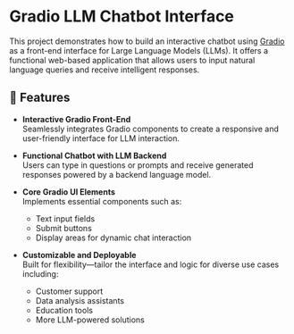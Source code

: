# Gradio LLM Chatbot Interface

This project demonstrates how to build an interactive chatbot using [Gradio](https://www.gradio.app/) as a front-end interface for Large Language Models (LLMs). It offers a functional web-based application that allows users to input natural language queries and receive intelligent responses.

## 🚀 Features

- **Interactive Gradio Front-End**  
  Seamlessly integrates Gradio components to create a responsive and user-friendly interface for LLM interaction.

- **Functional Chatbot with LLM Backend**  
  Users can type in questions or prompts and receive generated responses powered by a backend language model.

- **Core Gradio UI Elements**  
  Implements essential components such as:
  - Text input fields
  - Submit buttons
  - Display areas for dynamic chat interaction

- **Customizable and Deployable**  
  Built for flexibility—tailor the interface and logic for diverse use cases including:
  - Customer support
  - Data analysis assistants
  - Education tools
  - More LLM-powered solutions
